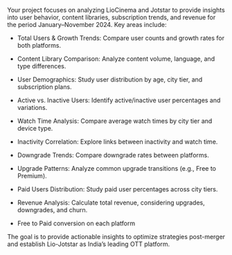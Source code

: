 Your project focuses on analyzing LioCinema and Jotstar to provide insights into user behavior, content libraries, subscription trends, and revenue for the period January–November 2024. Key areas include:

* Total Users & Growth Trends: Compare user counts and growth rates for both platforms.

* Content Library Comparison: Analyze content volume, language, and type differences.

* User Demographics: Study user distribution by age, city tier, and subscription plans.

* Active vs. Inactive Users: Identify active/inactive user percentages and variations.

* Watch Time Analysis: Compare average watch times by city tier and device type.

* Inactivity Correlation: Explore links between inactivity and watch time.

* Downgrade Trends: Compare downgrade rates between platforms.

* Upgrade Patterns: Analyze common upgrade transitions (e.g., Free to Premium).

* Paid Users Distribution: Study paid user percentages across city tiers.

* Revenue Analysis: Calculate total revenue, considering upgrades, downgrades, and churn.

* Free to Paid conversion on each platform

The goal is to provide actionable insights to optimize strategies post-merger and establish Lio-Jotstar as India’s leading OTT platform.
